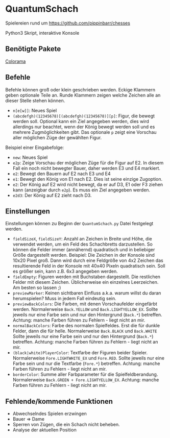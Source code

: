 # QuantumSchach
Spielereien rund um https://github.com/pippinbarr/chesses

Python3 Skript, interaktive Konsole
## Benötigte Pakete
[Colorama](https://pypi.org/project/colorama/)

## Befehle
Befehle können groß oder klein geschrieben werden. Eckige Klammern geben optionale Teile an. Runde Klammern zeigen welche Zeichen alle an dieser Stelle stehen können.
* `n[e[w]]`: Neues Spiel
* `(abcdefgh)(12345678)[(abcdefgh)(12345678)][p]`: Figur, die bewegt werden soll. Optional kann ein Ziel angegeben werden, dies wird allerdings nur beachtet, wenn der König bewegt werden soll und es mehrere Zugmöglichkeiten gibt. Das optionale `p` zeigt eine Vorschau aller möglichen Züge der gewählten Figur. 

Beispiel einer Eingabefolge:
* `new`: Neues Spiel
* `e2p`: Zeige Vorschau der möglichen Züge für die Figur auf E2. In diesem Fall ein noch nicht bewegter Bauer, daher werden E3 und E4 markiert.
* `e2`: Bewegt den Bauern auf E2 nach E3 und E4
* `e1`: Bewegt den König von E1 nach E2. Dies ist seine einzige Zugoption.
* `e2`: Der König auf E2 wird nicht bewegt, da er auf D3, E1 oder F3 ziehen kann (anzeigbar durch `e2p`). Es muss ein Ziel angegeben werden.
* `e2d3`: Der König auf E2 zieht nach D3. 

## Einstellungen
Einstellungen können zu Beginn der `QuantumSchach.py` Datei festgelegt werden.
* `fieldSizeX`, `fieldSizeY`: Anzahl an Zeichen in Breite und Höhe, die verwendet werden, um ein Feld des Schachbretts darzustellen. So können die Felder immer (annähernd) quadratisch und in beliebiger Größe dargestellt werden. Beispiel: Die Zeichen in der Konsole sind 10x20 Pixel groß. Dann wird durch eine Feldgröße von 4x2 Zeichen das resultierende Feld in der Konsole mit 40x40 Pixeln quadratisch sein. Soll es größer sein, kann z.B. 6x3 angegeben werden. 
* `fieldEmpty`: Figuren werden mit Buchstaben dargestellt. Die restlichen Felder mit diesem Zeichen. Üblicherweise ein einzelnes Leerzeichen. Am besten so lassen ;) 
* `previewMarker`: Keinen sichtbaren Einfluss a.k.a. warum willst du daran herumspielen? Muss in jedem Fall eindeutig sein. 
* `previewBackColors`: Die Farben, mit denen Vorschaufelder eingefärbt werden. Normalerweise `Back.YELLOW` und `Back.LIGHTYELLOW_EX`. Sollte jeweils nur eine Farbe sein und nur den Hintergrund (`Back.*`) betreffen. Achtung: manche Farben führen zu Fehlern - liegt nicht an mir.
* `normalBackColors`: Farbe des normalen Spielfeldes. Erst die für dunkle Felder, dann die für helle. Normalerweise `Back.BLACK` und `Back.WHITE` Sollte jeweils nur eine Farbe sein und nur den Hintergrund (`Back.*`) betreffen. Achtung: manche Farben führen zu Fehlern - liegt nicht an mir.
* `(black|white)PlayerColor`: Textfarbe der Figuren beider Spieler. Normalerweise `Fore.LIGHTWHITE_EX` und `Fore.RED`. Sollte jeweils nur eine Farbe sein und nur die Textfarbe (`Fore.*`) betreffen. Achtung: manche Farben führen zu Fehlern - liegt nicht an mir.
* `borderColor`: Summe aller Farbparameter für die Spielfeldberandung. Normalerweise `Back.GREEN + Fore.LIGHTYELLOW_EX`. Achtung: manche Farben führen zu Fehlern - liegt nicht an mir.

## Fehlende/kommende Funktionen
* Abwechselndes Spielen erzwingen
* Bauer => Dame
* Sperren von Zügen, die ein Schach nicht beheben.
* Analyse der aktuellen Position
